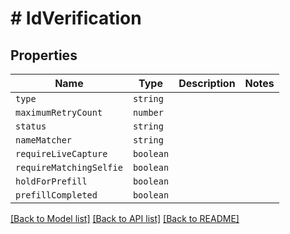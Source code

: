 # # IdVerification



## Properties

Name | Type | Description | Notes
------------ | ------------- | ------------- | -------------
| `type` | ```string``` |   |  |
| `maximumRetryCount` | ```number``` |   |  |
| `status` | ```string``` |   |  |
| `nameMatcher` | ```string``` |   |  |
| `requireLiveCapture` | ```boolean``` |   |  |
| `requireMatchingSelfie` | ```boolean``` |   |  |
| `holdForPrefill` | ```boolean``` |   |  |
| `prefillCompleted` | ```boolean``` |   |  |

[[Back to Model list]](../README.md#models) [[Back to API list]](../README.md#api-endpoints) [[Back to README]](../README.md)
